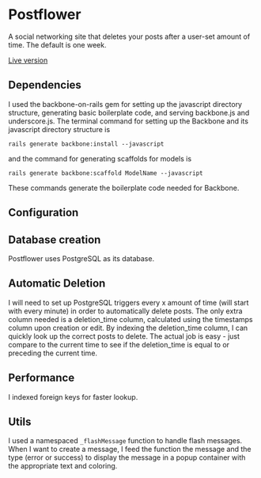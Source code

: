 # Postflower
A social networking site that deletes your posts after a user-set amount of time. The default is one week.

[Live version](http://www.postflower.co/)

## Dependencies
I used the backbone-on-rails gem for setting up the javascript directory structure, generating basic boilerplate code, and serving backbone.js and underscore.js. The terminal command for setting up the Backbone and its javascript directory structure is
```
rails generate backbone:install --javascript
```
and the command for generating scaffolds for models is
```
rails generate backbone:scaffold ModelName --javascript
```
These commands generate the boilerplate code needed for Backbone.

## Configuration

## Database creation
Postflower uses PostgreSQL as its database.

## Automatic Deletion
I will need to set up PostgreSQL triggers every x amount of time (will start with every minute) in order to automatically delete posts. The only extra column needed is a deletion_time column, calculated using the timestamps column upon creation or edit. By indexing the deletion_time column, I can quickly look up the correct posts to delete. The actual job is easy - just compare to the current time to see if the deletion_time is equal to or preceding the current time.

## Performance
I indexed foreign keys for faster lookup.

## Utils
I used a namespaced ```_flashMessage``` function to handle flash messages. When I want to create a message, I feed the function the message and the type (error or success) to display the message in a popup container with the appropriate text and coloring.
